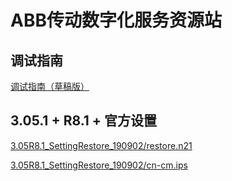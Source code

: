 # ABB传动数字化服务资源站

## 调试指南
[调试指南（草稿版）](https://blob.edgev.cn/remoteservice/远程服务产品调试指导V3-CN-L-7225289.docx)
## 3.05.1 + R8.1 + 官方设置
[3.05R8.1_SettingRestore_190902/restore.n21](https://blob.edgev.cn/remoteservice/3.05R8.1_SettingRestore_190902/restore.n21)

[3.05R8.1_SettingRestore_190902/cn-cm.ips](https://blob.edgev.cn/remoteservice/3.05R8.1_SettingRestore_190902/cn-cm.ips)
